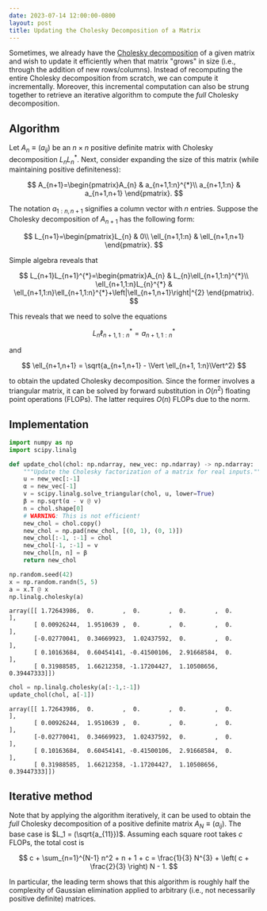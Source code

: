 ```yaml
---
date: 2023-07-14 12:00:00-0800
layout: post
title: Updating the Cholesky Decomposition of a Matrix
---
```

Sometimes, we already have the [Cholesky decomposition](https://en.wikipedia.org/wiki/Cholesky_decomposition) of a given matrix and wish to update it efficiently when that matrix "grows" in size (i.e., through the addition of new rows/columns).
Instead of recomputing the entire Cholesky decomposition from scratch, we can compute it incrementally.
Moreover, this incremental computation can also be strung together to retrieve an iterative algorithm to compute the *full* Cholesky decomposition.

## Algorithm

Let $A_n \equiv (a_{ij})$ be an $n \times n$ positive definite matrix with Cholesky decomposition $L_nL_n^*$.
Next, consider expanding the size of this matrix (while maintaining positive definiteness):

$$
A_{n+1}=\begin{pmatrix}A_{n} & a_{n+1,1:n}^{*}\\
a_{n+1,1:n} & a_{n+1,n+1}
\end{pmatrix}.
$$

The notation $a_{1:n, n+1}$ signifies a column vector with $n$ entries.
Suppose the Cholesky decomposition of $A_{n + 1}$ has the following form:

$$
L_{n+1}=\begin{pmatrix}L_{n} & 0\\
\ell_{n+1,1:n} & \ell_{n+1,n+1}
\end{pmatrix}.
$$

Simple algebra reveals that

$$
L_{n+1}L_{n+1}^{*}=\begin{pmatrix}A_{n} & L_{n}\ell_{n+1,1:n}^{*}\\
\ell_{n+1,1:n}L_{n}^{*} & \ell_{n+1,1:n}\ell_{n+1,1:n}^{*}+\left|\ell_{n+1,n+1}\right|^{2}
\end{pmatrix}.
$$

This reveals that we need to solve the equations

$$
L_n \ell_{n+1,1:n}^* = a_{n+1,1:n}^*
$$

and

$$
\ell_{n+1,n+1} = \sqrt{a_{n+1,n+1} - \Vert \ell_{n+1, 1:n}\Vert^2}
$$

to obtain the updated Cholesky decomposition.
Since the former involves a triangular matrix, it can be solved by forward substitution in $O(n^2)$ floating point operations (FLOPs).
The latter requires $O(n)$ FLOPs due to the norm.

## Implementation


```python
import numpy as np
import scipy.linalg

def update_chol(chol: np.ndarray, new_vec: np.ndarray) -> np.ndarray:
    """Update the Cholesky factorization of a matrix for real inputs."""
    u = new_vec[:-1]
    α = new_vec[-1]
    v = scipy.linalg.solve_triangular(chol, u, lower=True)
    β = np.sqrt(α - v @ v)
    n = chol.shape[0]
    # WARNING: This is not efficient!
    new_chol = chol.copy()
    new_chol = np.pad(new_chol, [(0, 1), (0, 1)])
    new_chol[:-1, :-1] = chol
    new_chol[-1, :-1] = v
    new_chol[n, n] = β
    return new_chol
```


```python
np.random.seed(42)
x = np.random.randn(5, 5)
a = x.T @ x
np.linalg.cholesky(a)
```




    array([[ 1.72643986,  0.        ,  0.        ,  0.        ,  0.        ],
           [ 0.00926244,  1.9510639 ,  0.        ,  0.        ,  0.        ],
           [-0.02770041,  0.34669923,  1.02437592,  0.        ,  0.        ],
           [ 0.10163684,  0.60454141, -0.41500106,  2.91668584,  0.        ],
           [ 0.31988585,  1.66212358, -1.17204427,  1.10508656,  0.39447333]])




```python
chol = np.linalg.cholesky(a[:-1,:-1])
update_chol(chol, a[-1])
```




    array([[ 1.72643986,  0.        ,  0.        ,  0.        ,  0.        ],
           [ 0.00926244,  1.9510639 ,  0.        ,  0.        ,  0.        ],
           [-0.02770041,  0.34669923,  1.02437592,  0.        ,  0.        ],
           [ 0.10163684,  0.60454141, -0.41500106,  2.91668584,  0.        ],
           [ 0.31988585,  1.66212358, -1.17204427,  1.10508656,  0.39447333]])



## Iterative method

Note that by applying the algorithm iteratively, it can be used to obtain the *full* Cholesky decomposition of a positive definite matrix $A_N \equiv (a_{ij})$.
The base case is $L_1 = (\sqrt{a_{11}})$.
Assuming each square root takes $c$ FLOPs, the total cost is

$$
c + \sum_{n=1}^{N-1} n^2 + n + 1 + c = \frac{1}{3} N^{3} + \left( c + \frac{2}{3} \right) N - 1.
$$

In particular, the leading term shows that this algorithm is roughly half the complexity of Gaussian elimination applied to arbitrary (i.e., not necessarily positive definite) matrices.

